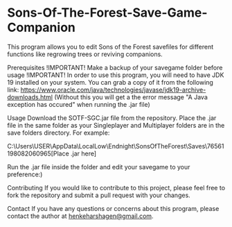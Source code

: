 # Sons-Of-The-Forest-Save-Game-Companion

  This program allows you to edit Sons of the Forest savefiles for different functions like regrowing trees or reviving companions.

Prerequisites
  !IMPORTANT! Make a backup of your savegame folder before usage !IMPORTANT!
  In order to use this program, you will need to have JDK 19 installed on your system. You can grab a copy of it from the following link: 
  https://www.oracle.com/java/technologies/javase/jdk19-archive-downloads.html (Without this you will get a the error message "A Java exception has occured" when running the .jar file)
  
Usage
  Download the SOTF-SGC.jar file from the repository.
  Place the .jar file in the same folder as your Singleplayer and Multiplayer folders are in the save folders directory. For example:

  C:\Users\USER\AppData\LocalLow\Endnight\SonsOfTheForest\Saves\76561198082060965\[Place .jar here]
    
  Run the .jar file inside the folder and edit your savegame to your preference:)
    
Contributing
  If you would like to contribute to this project, please feel free to fork the repository and submit a pull request with your changes.
  
Contact
  If you have any questions or concerns about this program, please contact the author at henkeharshagen@gmail.com.
